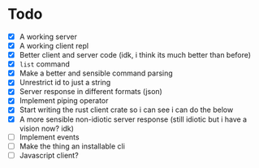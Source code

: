 # Todo

- [x] A working server
- [x] A working client repl
- [x] Better client and server code (idk, i think its much better than before)
- [x] `list` command
- [x] Make a better and sensible command parsing
- [x] Unrestrict id to just a string
- [x] Server response in different formats (json)
- [x] Implement piping operator
- [x] Start writing the rust client crate so i can see i can do the below
- [x] A more sensible non-idiotic server response (still idiotic but i have a vision now? idk)
- [ ] Implement events
- [ ] Make the thing an installable cli
- [ ] Javascript client?
